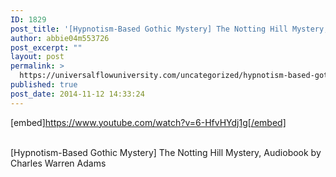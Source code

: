 ```yaml
---
ID: 1829
post_title: '[Hypnotism-Based Gothic Mystery] The Notting Hill Mystery,  by Charles Warren Adams'
author: abbie04m553726
post_excerpt: ""
layout: post
permalink: >
  https://universalflowuniversity.com/uncategorized/hypnotism-based-gothic-mystery-the-notting-hill-mystery-by-charles-warren-adams/
published: true
post_date: 2014-11-12 14:33:24
---
```

[embed]https://www.youtube.com/watch?v=6-HfvHYdj1g[/embed]</br></br>
<p>[Hypnotism-Based Gothic Mystery] The Notting Hill Mystery, Audiobook by Charles Warren Adams</p>